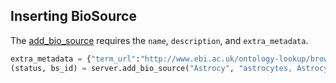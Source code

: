 ## Inserting BioSource

The [add_bio_source](http://deepblue.mpi-inf.mpg.de/api.html#api-add_bio_source) requires the ```name```, ```description```, and ```extra_metadata```.


```python
extra_metadata = {"term_url":"http://www.ebi.ac.uk/ontology-lookup/browse.do?ontName=BTO&termId=BTO%3A0000099"}
(status, bs_id) = server.add_bio_source("Astrocy", "astrocytes, Astrocy is the same as cell line NH-A", extra_metada, user_key)
```